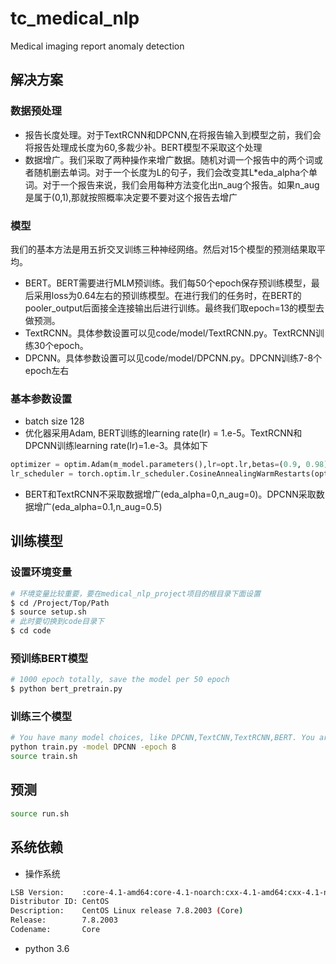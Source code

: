 # **tc_medical_nlp**
Medical imaging report anomaly detection

## **解决方案**
### 数据预处理
- 报告长度处理。对于TextRCNN和DPCNN,在将报告输入到模型之前，我们会将报告处理成长度为60,多裁少补。BERT模型不采取这个处理
- 数据增广。我们采取了两种操作来增广数据。随机对调一个报告中的两个词或者随机删去单词。对于一个长度为L的句子，我们会改变其L*eda_alpha个单词。对于一个报告来说，我们会用每种方法变化出n_aug个报告。如果n_aug是属于(0,1),那就按照概率决定要不要对这个报告去增广

### 模型
我们的基本方法是用五折交叉训练三种神经网络。然后对15个模型的预测结果取平均。
- BERT。BERT需要进行MLM预训练。我们每50个epoch保存预训练模型，最后采用loss为0.64左右的预训练模型。在进行我们的任务时，在BERT的pooler_output后面接全连接输出后进行训练。最终我们取epoch=13的模型去做预测。
- TextRCNN。具体参数设置可以见code/model/TextRCNN.py。TextRCNN训练30个epoch。
- DPCNN。具体参数设置可以见code/model/DPCNN.py。DPCNN训练7-8个epoch左右

### 基本参数设置
- batch size 128
- 优化器采用Adam, BERT训练的learning rate(lr) = 1.e-5。TextRCNN和DPCNN训练learning rate(lr)=1.e-3。具体如下
```python
optimizer = optim.Adam(m_model.parameters(),lr=opt.lr,betas=(0.9, 0.98), eps=1e-05)
lr_scheduler = torch.optim.lr_scheduler.CosineAnnealingWarmRestarts(optimizer,T_0=3,T_mult=2,eta_min=1.e-6,  last_epoch=-1)
```
- BERT和TextRCNN不采取数据增广(eda_alpha=0,n_aug=0)。DPCNN采取数据增广(eda_alpha=0.1,n_aug=0.5)

## **训练模型**
### 设置环境变量
```bash
# 环境变量比较重要，要在medical_nlp_project项目的根目录下面设置
$ cd /Project/Top/Path
$ source setup.sh
# 此时要切换到code目录下
$ cd code
```
### 预训练BERT模型
```bash
# 1000 epoch totally, save the model per 50 epoch
$ python bert_pretrain.py
```
### 训练三个模型
```bash
# You have many model choices, like DPCNN,TextCNN,TextRCNN,BERT. You are free to change the model name, for eg, BERT_lalala is also a fine model name.
python train.py -model DPCNN -epoch 8
source train.sh
```

## **预测**
```bash
source run.sh
```

## **系统依赖**
- 操作系统
```bash
LSB Version:    :core-4.1-amd64:core-4.1-noarch:cxx-4.1-amd64:cxx-4.1-noarch:desktop-4.1-amd64:desktop-4.1-noarch:languages-4.1-amd64:languages-4.1-noarch:printing-4.1-amd64:printing-4.1-noarch
Distributor ID: CentOS
Description:    CentOS Linux release 7.8.2003 (Core)
Release:        7.8.2003
Codename:       Core
```
- python 3.6